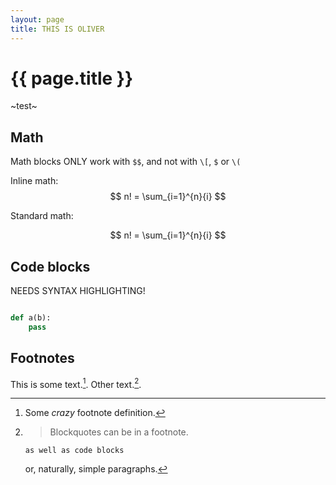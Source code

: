 ```yaml
---
layout: page
title: THIS IS OLIVER
---
```


# {{ page.title }}

~test~


## Math

Math blocks ONLY work with `$$`, and not with `\[`, `$` or `\(`

Inline math: $$ n! = \sum_{i=1}^{n}{i} $$

Standard math:

$$ n! = \sum_{i=1}^{n}{i} $$


## Code blocks

NEEDS SYNTAX HIGHLIGHTING!

```python

def a(b):
	pass


```


## Footnotes

This is some text.[^1]. Other text.[^footnote].


[^1]: Some *crazy* footnote definition.

[^footnote]:
    > Blockquotes can be in a footnote.

        as well as code blocks

    or, naturally, simple paragraphs.

[^other-note]:       no code block here (spaces are stripped away)

[^codeblock-note]:
        this is now a code block (8 spaces indentation)
